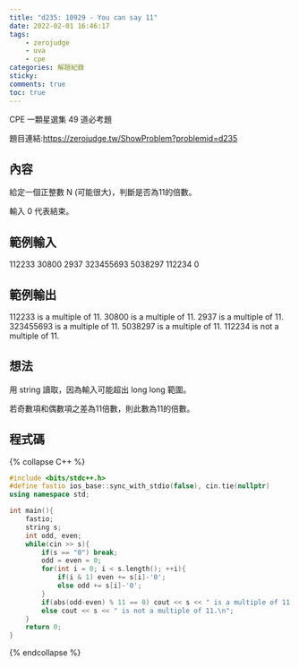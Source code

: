 ```yaml
---
title: "d235: 10929 - You can say 11"
date: 2022-02-01 16:46:17
tags:
    - zerojudge
    - uva
    - cpe
categories: 解題紀錄
sticky: 
comments: true
toc: true
---
```

CPE 一顆星選集 49 道必考題
<!--more-->
題目連結:https://zerojudge.tw/ShowProblem?problemid=d235
## 內容
給定一個正整數 N (可能很大)，判斷是否為11的倍數。

輸入 0 代表結束。
## 範例輸入
112233
30800
2937
323455693
5038297
112234
0
## 範例輸出
112233 is a multiple of 11.
30800 is a multiple of 11.
2937 is a multiple of 11.
323455693 is a multiple of 11.
5038297 is a multiple of 11.
112234 is not a multiple of 11.
## 想法
用 string 讀取，因為輸入可能超出 long long 範圍。

若奇數項和偶數項之差為11倍數，則此數為11的倍數。
## 程式碼
{% collapse C++ %}
```cpp
#include <bits/stdc++.h>
#define fastio ios_base::sync_with_stdio(false), cin.tie(nullptr)
using namespace std;

int main(){
    fastio;
    string s;
    int odd, even;
    while(cin >> s){
        if(s == "0") break;
        odd = even = 0;
        for(int i = 0; i < s.length(); ++i){
            if(i & 1) even += s[i]-'0';
            else odd += s[i]-'0';
        }
        if(abs(odd-even) % 11 == 0) cout << s << " is a multiple of 11.\n";
        else cout << s << " is not a multiple of 11.\n";
    }
    return 0;
}
```
{% endcollapse %}